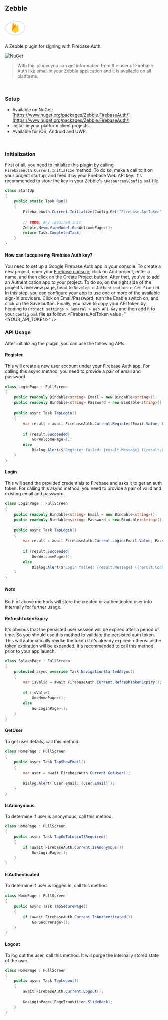 [logo]: https://raw.githubusercontent.com/Geeksltd/Zebble.FirebaseAuth/master/icon.png "Zebble.FirebaseAuth"


## Zebble

![logo]

A Zebble plugin for signing with Firebase Auth.


[![NuGet](https://img.shields.io/nuget/v/Zebble.FirebaseAuth.svg?label=NuGet)](https://www.nuget.org/packages/Zebble.FirebaseAuth/)

> With this plugin you can get information from the user of Firebase Auth like email in your Zebble application and it is available on all platforms.

<br>


### Setup
* Available on NuGet: [https://www.nuget.org/packages/Zebble.FirebaseAuth/](https://www.nuget.org/packages/Zebble.FirebaseAuth/)
* Install in your platform client projects.
* Available for iOS, Android and UWP.
<br>


### Initialization
First of all, you need to initialize this plugin by calling `FirebaseAuth.Current.Initialize` method. To do so, make a call to it on your project startup, and feed it by your Firebase Web API key. It's recommended to store the key in your Zebble's `\Resources\Config.xml` file.

```csharp
class StartUp
{
    public static Task Run()
    {
        FirebaseAuth.Current.Initialize(Config.Get("Firebase.ApiToken"));

        // TODO: Any required init
        Zebble.Mvvm.ViewModel.Go<WelcomePage>();
        return Task.CompletedTask;
    }
}
```

#### How can I acquire my Firebase Auth key?
You need to set up a Google Firebase Auth app in your console. To create a new project, open your [Firebase console](https://console.firebase.google.com/), click on Add project, enter a name, and then click on the Create Project button. After that, you've to add an Authentication app to your project. To do so, on the right side of the project's overview page, head to `Develop > Authentication > Get Started`. In this step, you can configure your app to use one or more of the available sign-in providers. Click on Email/Password, turn the Enable switch on, and click on the Save button. Finally, you have to copy your API token by heading to `Project settings > General > Web API Key` and then add it to your `Config.xml` file as follow:
<Firebase.ApiToken value="<YOUR_API_TOKEN>" />

### API Usage
After initializing the plugin, you can use the following APIs.

#### Register
This will create a new user account under your Firebase Auth app. For calling this async method, you need to provide a pair of email and password.

```csharp
class LoginPage : FullScreen
{
    public readonly Bindable<string> Email = new Bindable<string>();
    public readonly Bindable<string> Password = new Bindable<string>();

    public async Task TapLogin()
    {
        var result = await FirebaseAuth.Current.Register(Email.Value, Password.Value);

        if (result.Succeeded)
            Go<WelcomePage>();
        else
            Dialog.Alert($"Register failed: {result.Message} ({result.Code})");
    }
}
```

#### Login
This will send the provided credentials to Firebase and asks it to get an auth token. For calling this async method, you need to provide a pair of valid and existing email and password.

```csharp
class LoginPage : FullScreen
{
    public readonly Bindable<string> Email = new Bindable<string>();
    public readonly Bindable<string> Password = new Bindable<string>();

    public async Task TapLogin()
    {
        var result = await FirebaseAuth.Current.Login(Email.Value, Password.Value);

        if (result.Succeeded)
            Go<WelcomePage>();
        else
            Dialog.Alert($"Login failed: {result.Message} ({result.Code})");
    }
}
```

##### Note

Both of above methods will store the created or authenticated user info internally for further usage. 

#### RefreshTokenExpiry
It's obvious that the persisted user session will be expired after a period of time. So you should use this method to validate the persisted auth token. This will automatically revoke the token if it's already expired, otherwise the token expiration will be expanded. It's recommended to call this method prior to  your app launch. 

```csharp
class SplashPage : FullScreen
{
    protected async override Task NavigationStartedAsync()
    {
        var isValid = await FirebaseAuth.Current.RefreshTokenExpiry();

        if (isValid)
            Go<HomePage>();
        else
            Go<LoginPage>();
    }
}
```

#### GetUser
To get user details, call this method.

```csharp
class HomePage : FullScreen
{
    public async Task TapShowEmail()
    {
        var user = await FirebaseAuth.Current.GetUser();

        Dialog.Alert(`User email: {user.Email}`);
    }
}
```

#### IsAnonymous
To determine if user is anonymous, call this method.

```csharp
class HomePage : FullScreen
{
    public async Task TapGoToLoginIfRequired()
    {
        if (await FirebaseAuth.Current.IsAnonymous())
            Go<LoginPage>();
    }
}
```

#### IsAuthenticated
To determine if user is logged in, call this method.

```csharp
class HomePage : FullScreen
{
    public async Task TapSecurePage()
    {
        if (await FirebaseAuth.Current.IsAuthenticated())
            Go<SecurePage>();
    }
}
```

#### Logout
To log out the user, call this method. It will purge the internally stored state of the user.

```csharp
class HomePage : FullScreen
{
    public async Task TapLogout()
    {
        await FirebaseAuth.Current.Logout();
        
        Go<LoginPage>(PageTransition.SlideBack);
    }
}
```
